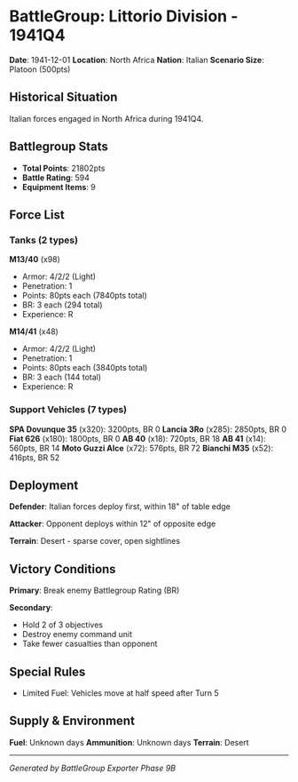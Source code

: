# BattleGroup: Littorio Division - 1941Q4

**Date**: 1941-12-01
**Location**: North Africa
**Nation**: Italian
**Scenario Size**: Platoon (500pts)

## Historical Situation

Italian forces engaged in North Africa during 1941Q4.

## Battlegroup Stats

- **Total Points**: 21802pts
- **Battle Rating**: 594
- **Equipment Items**: 9

## Force List

### Tanks (2 types)

**M13/40** (x98)
- Armor: 4/2/2 (Light)
- Penetration: 1
- Points: 80pts each (7840pts total)
- BR: 3 each (294 total)
- Experience: R

**M14/41** (x48)
- Armor: 4/2/2 (Light)
- Penetration: 1
- Points: 80pts each (3840pts total)
- BR: 3 each (144 total)
- Experience: R

### Support Vehicles (7 types)

**SPA Dovunque 35** (x320): 3200pts, BR 0
**Lancia 3Ro** (x285): 2850pts, BR 0
**Fiat 626** (x180): 1800pts, BR 0
**AB 40** (x18): 720pts, BR 18
**AB 41** (x14): 560pts, BR 14
**Moto Guzzi Alce** (x72): 576pts, BR 72
**Bianchi M35** (x52): 416pts, BR 52

## Deployment

**Defender**: Italian forces deploy first, within 18" of table edge

**Attacker**: Opponent deploys within 12" of opposite edge

**Terrain**: Desert - sparse cover, open sightlines

## Victory Conditions

**Primary**: Break enemy Battlegroup Rating (BR)

**Secondary**:
- Hold 2 of 3 objectives
- Destroy enemy command unit
- Take fewer casualties than opponent

## Special Rules

- Limited Fuel: Vehicles move at half speed after Turn 5

## Supply & Environment

**Fuel**: Unknown days
**Ammunition**: Unknown days
**Terrain**: Desert

---

*Generated by BattleGroup Exporter Phase 9B*
